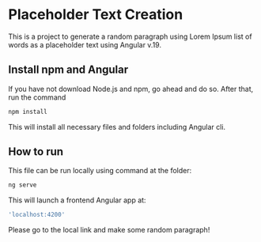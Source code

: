 # Placeholder Text Creation

This is a project to generate a random paragraph using Lorem Ipsum list of words as a placeholder text using Angular v.19.

## Install npm and Angular
If you have not download Node.js and npm, go ahead and do so. After that, run the command

```bash
npm install
```

This will install all necessary files and folders including Angular cli.

## How to run

This file can be run locally using command at the folder:

```bash
ng serve
```

This will launch a frontend Angular app at:

```bash
'localhost:4200'
```

Please go to the local link and make some random paragraph!